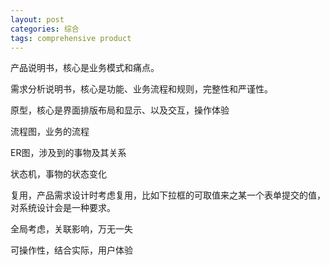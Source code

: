 ```yaml
---
layout: post
categories: 综合
tags: comprehensive product
---
```


产品说明书，核心是业务模式和痛点。

需求分析说明书，核心是功能、业务流程和规则，完整性和严谨性。

原型，核心是界面排版布局和显示、以及交互，操作体验

流程图，业务的流程

ER图，涉及到的事物及其关系

状态机，事物的状态变化

复用，产品需求设计时考虑复用，比如下拉框的可取值来之某一个表单提交的值，对系统设计会是一种要求。



全局考虑，关联影响，万无一失

可操作性，结合实际，用户体验



